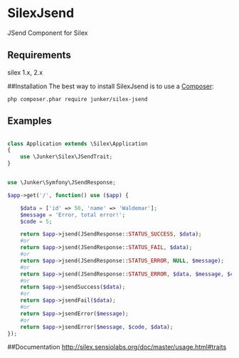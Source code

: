 # SilexJsend
JSend Component for Silex

## Requirements
silex 1.x, 2.x

##Installation
The best way to install SilexJsend is to use a [Composer](https://getcomposer.org/download):

    php composer.phar require junker/silex-jsend

## Examples

```php

class Application extends \Silex\Application
{
	use \Junker\Silex\JSendTrait;
}

```

```php

use \Junker\Symfony\JSendResponse;

$app->get('/', function() use ($app) {

	$data = ['id' => 50, 'name' => 'Waldemar'];
	$message = 'Error, total error!';
	$code = 5;

	return $app->jsend(JSendResponse::STATUS_SUCCESS, $data);
	#or
	return $app->jsend(JSendResponse::STATUS_FAIL, $data);
	#or 
	return $app->jsend(JSendResponse::STATUS_ERROR, NULL, $message);
	#or
	return $app->jsend(JSendResponse::STATUS_ERROR, $data, $message, $code);
	#or
	return $app->jsendSuccess($data);
	#or
	return $app->jsendFail($data);
	#or
	return $app->jsendError($message);
	#or
	return $app->jsendError($message, $code, $data);
});

```
##Documentation
http://silex.sensiolabs.org/doc/master/usage.html#traits
